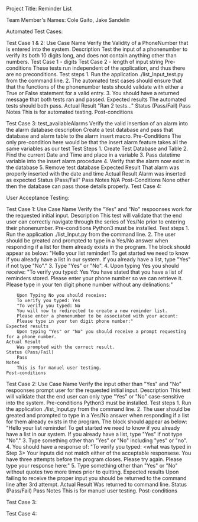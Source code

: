 Project Title: Reminder List

Team Member's Names:
Cole Gaito, Jake Sandelin




Automated Test Cases:

Test Case 1 & 2:
	Use Case Name
		Verify the Validity of a PhoneNumber that is entered into the system.
	Description
		Test the input of a phonenumber to verify its both 10 digits long, and does not contain anything other than numbers.
		Test Case 1 - digits
		Test Case 2 - length of input string
	Pre-conditions
		These tests run independent of the application, and thus there are no preconditions.
	Test steps
		1. Run the application ./list_Input_test.py from the command line.
		2. The automated test cases should ensure that that the functions of the phonenumber tests should validate with either a True or False statement for a valid entry.
		3. You should have a returned message that both tests ran and passed.
	Expected results
		The automated tests should both pass.
	Actual Result
		"Ran 2 tests..."
	Status (Pass/Fail)
		Pass
	Notes
		This is for automated testing.
	Post-conditions
		


Test Case 3:
	test_availableAlarms
		Verify the valid insertion of an alarm into the alarm database
	description
		Create a test database and pass that database and alarm table to the alarm insert macro.
	Pre-Conditions
		The only pre-condition here would be that the insert alarm feature takes all the same variables as our test
	Test Steps
		1. Create Test Database and Table
		2. Find the current Date and Time and place in a variable
		3. Pass datetime variable into the insert alarm procedure
		4. Verify that the alarm now exist in the database
		5. Remove test database
	Expected Result
		That alarm was properly inserted with the date and time
	Actual Result
		Alarm was inserted as expected
	Status (Pass/Fail"
		Pass
	Notes
		N/A
	Post-Conditions
		None other then the database can pass those details properly. 
Test Case 4:

User Acceptance Testing:

Test Case 1:
	Use Case Name
		Verify the "Yes" and "No" respoonses work for the requested initial input.
	Description
		This test will validate that the end user can correctly navigate through the series of Yes/No prior to entering their phonenumber.
	Pre-conditions
		Python3 must be installed.
	Test steps
		1. Run the application ./list_Input.py from the command line.
		2. The user should be greated and prompted to type in a Yes/No answer when responding if a list for them already exists in the program.  The block should appear as below:
		"Hello your list reminder!
		To get started we need to know if you already have a list in our system.
		If you already have a list, type "Yes" if not type "No"."
		3. Type "Yes" or "No".
		4. 
		Upon typing Yes you should receive:
		"To verify you typed: Yes
		You have stated that you have a list of reminders stored. 
		Please enter your phone number so we can retrieve it.
		Please type in your ten digit phone number without any delinations:"

		Upon Typing No you should receive:
		To verify you typed: Yes
		"To verify you typed: No
		You will now to redirected to create a new reminder list.  
		Please enter a phonenumber to be associated with your acount:
		Please type in your ten digit phone number:" 
	Expected results
		Upon typing "Yes" or "No" you should receive a prompt requesting for a phone number.
	Actual Result
		Was prompted with the correct result.
	Status (Pass/Fail)
		Pass
	Notes
		This is for manuel user testing.
	Post-conditions

Test Case 2:
	Use Case Name
		Verify the input other than "Yes" and "No" respoonses prompt user for the requested initial input.
	Description
		This test will validate that the end user can only type "Yes" or "No" case-sensitive into the system.
	Pre-conditions
		Python3 must be installed.
	Test steps
		1. Run the application ./list_Input.py from the command line.
		2. The user should be greated and prompted to type in a Yes/No answer when responding if a list for them already exists in the program.  The block should appear as below:
		"Hello your list reminder!
		To get started we need to know if you already have a list in our system.
		If you already have a list, type "Yes" if not type "No"."
		3. Type something other than "Yes" or "No" including "yes" or "no".
		4. You should have a response of:
		"To verify you typed: <what was typed in Step 3>
		Your inputs did not match either of the acceptable responsese.  You have three attempts before the program closes.  Please try again.
		Please type your response here:"
		5. Type something other than "Yes" or "No" without quotes two more times prior to quitting.
	Expected results
		Upon failing to receive the proper input you should be returned to the command line after 3rd attempt.
	Actual Result
		Was returned to command line.
	Status (Pass/Fail)
		Pass
	Notes
		This is for manuel user testing.
	Post-conditions

Test Case 3:

Test Case 4:


